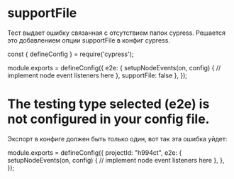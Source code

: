 # supportFile
Тест выдает ошибку связанная с отсутствием папок cypress. Решается это добавлением опции supportFile в конфиг cypress.

const { defineConfig } = require('cypress');

module.exports = defineConfig({
  e2e: {
    setupNodeEvents(on, config) {
      // implement node event listeners here
    },
    supportFile: false
  },
});

# The testing type selected (e2e) is not configured in your config file.
Экспорт в конфиге должен быть только один, вот так эта ошибка уйдет:

module.exports = defineConfig({
  projectId: "h994ct",
  e2e: {
    setupNodeEvents(on, config) {
      // implement node event listeners here
    },
  },
});
